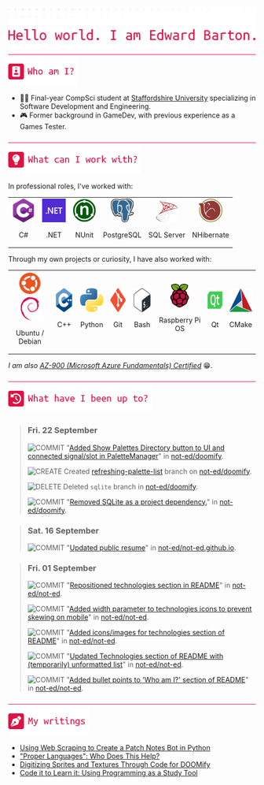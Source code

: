 <div align="left">
<img src="./greebles/dots.png">
<img src="./greebles/hero-greeting.png" alt="Hello, world. I am Edward Barton.">
</div>

<img align="center" width=1021 height=1 src="./greebles/line.png">

<div align="left">
<img src="./greebles/header-about.png" alt="Who am I?"></img>

- :student: Final-year CompSci student at [Staffordshire University](https://www.staffs.ac.uk/) specializing in Software Development and Engineering.
- :video_game: Former background in GameDev, with previous experience as a Games Tester.
 
</div>

<img align="center" width=1021 height=1 src="./greebles/line.png">

<div align="left">
<img src="./greebles/header-technologies.png" alt="What can I work with?"></img>

In professional roles, I've worked with:

<table align="center">
<tr>
<td align="center">
<img width=48 height=48 src="./greebles/tech/csharp.png">

C#
</td>
<td align="center">
<img width=48 height=48 src="./greebles/tech/dotnet.png">

.NET
</td>
<td align="center">
<img width=48 height=48 src="./greebles/tech/nunit.png">

NUnit
</td>
<td align="center">
<img width=48 height=48 src="./greebles/tech/postgresql.png">

PostgreSQL
</td>
<td align="center">
<img width=48 height=48 src="./greebles/tech/sqlserver.png">

SQL Server
</td>
<td align="center">
<img width=48 height=48 src="./greebles/tech/nhibernate.png">

NHibernate
</td>
<tr>
</table>

Through my own projects or curiosity, I have also worked with:

<table align="center">
<tr>
<td align="center">
<img width=48 height=48 src="./greebles/tech/ubuntu.png">
<img width=48 height=48 src="./greebles/tech/debian.png">

Ubuntu / Debian
</td>
<td align="center">
<img width=48 height=48 src="./greebles/tech/cplusplus.png">

C++
</td>
<td align="center">
<img width=48 height=48 src="./greebles/tech/python.png">

Python
</td>
<td align="center">
<img width=48 height=48 src="./greebles/tech/git.png">

Git
</td>
<td align="center">
<img width=48 height=48 src="./greebles/tech/bash.png">

Bash
</td>
<td align="center">
<img width=48 height=48 src="./greebles/tech/raspberrypi.png">

Raspberry Pi OS
</td>
<td align="center">
<img width=48 height=48 src="./greebles/tech/qt.png">

Qt
</td>
<td align="center">
<img width=48 height=48 src="./greebles/tech/cmake.png">

CMake
</td>
</tr>
</table>

*I am also [AZ-900 (Microsoft Azure Fundamentals) Certified](https://learn.microsoft.com/en-gb/users/not-ed/credentials/84505f8dcf8a6f35)* :grin:.

</div>

<img align="center" width=1021 height=1 src="./greebles/line.png">

<div align="left">
<img src="./greebles/header-history.png" alt="What have I been up to?"></img>

<!-- Content is removed and re-populated here automatically by Github actions, do not put anything here manually.-->
<!-- HISTORY_START -->

> ### Fri. 22 September
>
> ![COMMIT](https://img.shields.io/badge/COMMIT-1173E0?style=flat-square) "[Added Show Palettes Directory button to UI and connected signal/slot in PaletteManager](https://github.com/not-ed/doomify/commit/be9e2de781f4b0735043065e8f8ea5845a7bcc5d)" in [not-ed/doomify](https://github.com/not-ed/doomify).
>
> ![CREATE](https://img.shields.io/badge/CREATE-11E05E?style=flat-square) Created [refreshing-palette-list](https://github.com/not-ed/doomify/tree/refreshing-palette-list) branch on [not-ed/doomify](https://github.com/not-ed/doomify).
>
> ![DELETE](https://img.shields.io/badge/DELETE-E01142?style=flat-square) Deleted `sqlite` branch in [not-ed/doomify](https://github.com/not-ed/doomify).
>
> ![COMMIT](https://img.shields.io/badge/COMMIT-1173E0?style=flat-square) "[Removed SQLite as a project dependency.](https://github.com/not-ed/doomify/commit/8730cbb6faae763f22bc7075114281d7227cb7de)" in [not-ed/doomify](https://github.com/not-ed/doomify).

> ### Sat. 16 September
>
> ![COMMIT](https://img.shields.io/badge/COMMIT-1173E0?style=flat-square) "[Updated public resume](https://github.com/not-ed/not-ed.github.io/commit/4980030a5d6518b312be991e6c8f877e9fcd10e9)" in [not-ed/not-ed.github.io](https://github.com/not-ed/not-ed.github.io).

> ### Fri. 01 September
>
> ![COMMIT](https://img.shields.io/badge/COMMIT-1173E0?style=flat-square) "[Repositioned technologies section in README](https://github.com/not-ed/not-ed/commit/a3323dd8132b02637ce6701f0f2b203c3f89641b)" in [not-ed/not-ed](https://github.com/not-ed/not-ed).
>
> ![COMMIT](https://img.shields.io/badge/COMMIT-1173E0?style=flat-square) "[Added width parameter to technologies icons to prevent skewing on mobile](https://github.com/not-ed/not-ed/commit/156ea49c60d65fd547573f2303e3d79058e61cfa)" in [not-ed/not-ed](https://github.com/not-ed/not-ed).
>
> ![COMMIT](https://img.shields.io/badge/COMMIT-1173E0?style=flat-square) "[Added icons/images for technologies section of README](https://github.com/not-ed/not-ed/commit/8e535bdd5edea13246ad840378ca3ee447e0750c)" in [not-ed/not-ed](https://github.com/not-ed/not-ed).
>
> ![COMMIT](https://img.shields.io/badge/COMMIT-1173E0?style=flat-square) "[Updated Technologies section of README with (temporarily) unformatted list](https://github.com/not-ed/not-ed/commit/9ae972d1fa212784751c55f9d2964b2c9d3e6f75)" in [not-ed/not-ed](https://github.com/not-ed/not-ed).
>
> ![COMMIT](https://img.shields.io/badge/COMMIT-1173E0?style=flat-square) "[Added bullet points to 'Who am I?' section of README](https://github.com/not-ed/not-ed/commit/72ea8c7f165cf99e78be8d1c6f418386fd408001)" in [not-ed/not-ed](https://github.com/not-ed/not-ed).

<!-- HISTORY_END -->

</div>

<img align="center" width=1021 height=1 src="./greebles/line.png" alt="My writings">

<div align="left">
<img src="./greebles/header-articles.png"></img>

- [Using Web Scraping to Create a Patch Notes Bot in Python](https://www.linkedin.com/pulse/using-web-scraping-create-patch-notes-bot-python-edward-barton/)
- ["Proper Languages": Who Does This Help?](https://www.linkedin.com/pulse/proper-languages-who-does-help-edward-barton)
- [Digitizing Sprites and Textures Through Code for DOOMify](https://www.linkedin.com/pulse/digitizing-sprites-textures-through-code-doomify-edward-barton/)
- [Code it to Learn it: Using Programming as a Study Tool](https://www.linkedin.com/pulse/code-learn-using-programming-study-tool-edward-barton/)
</div>
